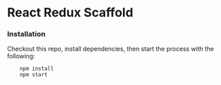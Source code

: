 # React Redux Scaffold

### Installation
Checkout this repo, install dependencies, then start the process with the following:

```
	npm install
	npm start
```
